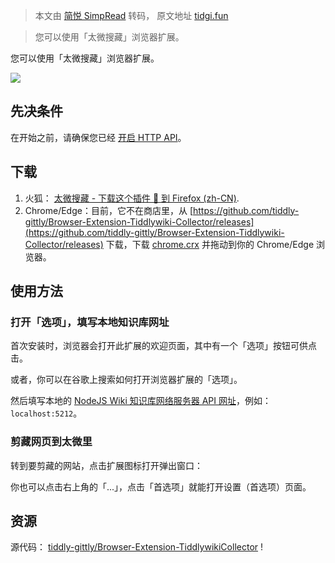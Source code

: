 > 本文由 [简悦 SimpRead](http://ksria.com/simpread/) 转码， 原文地址 [tidgi.fun](https://tidgi.fun/%E5%A4%AA%E8%AE%B0%E5%8A%9F%E8%83%BD%E6%89%8B%E5%86%8C%2F%E5%89%AA%E8%97%8F%E7%BD%91%E9%A1%B5)

> 您可以使用「太微搜藏」浏览器扩展。

您可以使用「太微搜藏」浏览器扩展。

![](https://addons.mozilla.org/user-media/previews/thumbs/288/288503.jpg?modified=1697159434)

先决条件
----

在开始之前，请确保您已经 [开启 HTTP API](https://tidgi.fun/%E5%A4%AA%E8%AE%B0%E5%8A%9F%E8%83%BD%E6%89%8B%E5%86%8C%2F%E5%BC%80%E5%90%AF%20HTTP%20API)。

下载
--

1.  火狐： [太微搜藏 - 下载这个插件 🦊 到 Firefox (zh-CN)](https://addons.mozilla.org/zh-CN/firefox/addon/tiddlywiki-collector/).
2.  Chrome/Edge：目前，它不在商店里，从 [https://github.com/tiddly-gittly/Browser-Extension-Tiddlywiki-Collector/releases](https://github.com/tiddly-gittly/Browser-Extension-Tiddlywiki-Collector/releases) 下载，下载 [chrome.crx](https://github.com/tiddly-gittly/Browser-Extension-Tiddlywiki-Collector/releases/download/v0.3.0/chrome.crx) 并拖动到你的 Chrome/Edge 浏览器。

使用方法
----

### 打开「选项」，填写本地知识库网址

首次安装时，浏览器会打开此扩展的欢迎页面，其中有一个「选项」按钮可供点击。

或者，你可以在谷歌上搜索如何打开浏览器扩展的「选项」。

然后填写本地的 [NodeJS Wiki 知识库网络服务器 API 网址](https://tidgi.fun/%E5%A4%AA%E8%AE%B0%E5%8A%9F%E8%83%BD%E6%89%8B%E5%86%8C%2F%E5%BC%80%E5%90%AF%20HTTP%20API)，例如：`localhost:5212`。



### 剪藏网页到太微里

转到要剪藏的网站，点击扩展图标打开弹出窗口：

你也可以点击右上角的「...」，点击「首选项」就能打开设置（首选项）页面。

资源
--

源代码： [tiddly-gittly/Browser-Extension-TiddlywikiCollector](https://github.com/tiddly-gittly/Browser-Extension-Tiddlywiki-Collector) !
